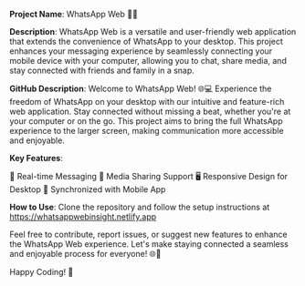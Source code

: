 **Project Name**: WhatsApp Web 📱💬

**Description**: WhatsApp Web is a versatile and user-friendly web application that extends the convenience of WhatsApp to your desktop. This project enhances your messaging experience by seamlessly connecting your mobile device with your computer, allowing you to chat, share media, and stay connected with friends and family in a snap.

**GitHub Description**: Welcome to WhatsApp Web! 🌐💻 Experience the freedom of WhatsApp on your desktop with our intuitive and feature-rich web application. Stay connected without missing a beat, whether you're at your computer or on the go. This project aims to bring the full WhatsApp experience to the larger screen, making communication more accessible and enjoyable.

**Key Features**:

💬 Real-time Messaging 📸 Media Sharing Support 🖥️ Responsive Design for Desktop 📱 Synchronized with Mobile App

**How to Use**: Clone the repository and follow the setup instructions at https://whatsappwebinsight.netlify.app

Feel free to contribute, report issues, or suggest new features to enhance the WhatsApp Web experience. Let's make staying connected a seamless and enjoyable process for everyone! 🌐💙

Happy Coding! 🚀
